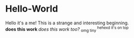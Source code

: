 # Hello-World
Hello it's a me!
This is a strange and interesting beginning.
<br><b> does this work </b>
<i> does this work too? </i>
<sub> omg tiny </sub>
<sup> hehexd it's on top </sup></br>

